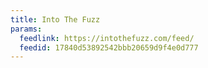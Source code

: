 ```yaml
---
title: Into The Fuzz
params:
  feedlink: https://intothefuzz.com/feed/
  feedid: 17840d53892542bbb20659d9f4e0d777
---
```

